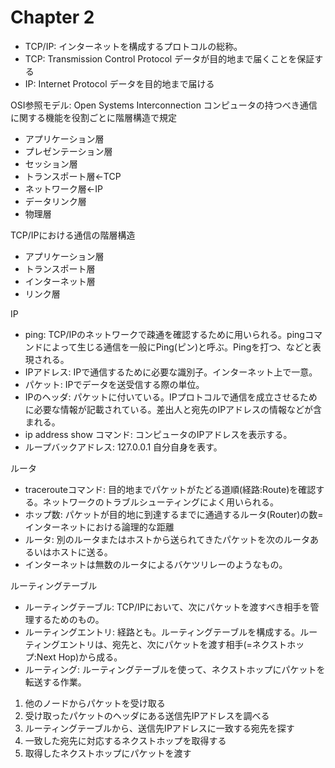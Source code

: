 # Chapter 2 

- TCP/IP: インターネットを構成するプロトコルの総称。
- TCP: Transmission Control Protocol データが目的地まで届くことを保証する
- IP: Internet Protocol データを目的地まで届ける

OSI参照モデル: Open Systems Interconnection コンピュータの持つべき通信に関する機能を役割ごとに階層構造で規定
- アプリケーション層
- プレゼンテーション層
- セッション層
- トランスポート層←TCP
- ネットワーク層←IP
- データリンク層
- 物理層

TCP/IPにおける通信の階層構造
- アプリケーション層
- トランスポート層
- インターネット層
- リンク層

IP
- ping: TCP/IPのネットワークで疎通を確認するために用いられる。pingコマンドによって生じる通信を一般にPing(ピン)と呼ぶ。Pingを打つ、などと表現される。
- IPアドレス: IPで通信するために必要な識別子。インターネット上で一意。
- パケット: IPでデータを送受信する際の単位。
- IPのヘッダ: パケットに付いている。IPプロトコルで通信を成立させるために必要な情報が記載されている。差出人と宛先のIPアドレスの情報などが含まれる。
- ip address show コマンド: コンピュータのIPアドレスを表示する。
- ループバックアドレス: 127.0.0.1 自分自身を表す。

ルータ
- tracerouteコマンド: 目的地までパケットがたどる道順(経路:Route)を確認する。ネットワークのトラブルシューティングによく用いられる。
- ホップ数: パケットが目的地に到達するまでに通過するルータ(Router)の数=インターネットにおける論理的な距離
- ルータ: 別のルータまたはホストから送られてきたパケットを次のルータあるいはホストに送る。
- インターネットは無数のルータによるバケツリレーのようなもの。

ルーティングテーブル
- ルーティングテーブル: TCP/IPにおいて、次にパケットを渡すべき相手を管理するためのもの。
- ルーティングエントリ: 経路とも。ルーティングテーブルを構成する。ルーティングエントリは、宛先と、次にパケットを渡す相手(=ネクストホップ:Next Hop)から成る。
- ルーティング: ルーティングテーブルを使って、ネクストホップにパケットを転送する作業。
1. 他のノードからパケットを受け取る
1. 受け取ったパケットのヘッダにある送信先IPアドレスを調べる
1. ルーティングテーブルから、送信先IPアドレスに一致する宛先を探す
1. 一致した宛先に対応するネクストホップを取得する
1. 取得したネクストホップにパケットを渡す
